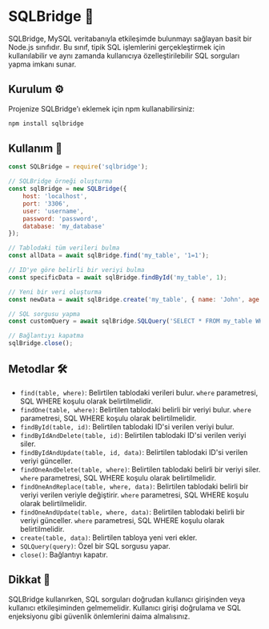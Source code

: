 
# SQLBridge 💾

SQLBridge, MySQL veritabanıyla etkileşimde bulunmayı sağlayan basit bir Node.js sınıfıdır. Bu sınıf, tipik SQL işlemlerini gerçekleştirmek için kullanılabilir ve aynı zamanda kullanıcıya özelleştirilebilir SQL sorguları yapma imkanı sunar.

## Kurulum ⚙️

Projenize SQLBridge'ı eklemek için npm kullanabilirsiniz:

```bash
npm install sqlbridge
```

## Kullanım 🚀

```javascript
const SQLBridge = require('sqlbridge');

// SQLBridge örneği oluşturma
const sqlBridge = new SQLBridge({
    host: 'localhost',
    port: '3306',
    user: 'username',
    password: 'password',
    database: 'my_database'
});

// Tablodaki tüm verileri bulma
const allData = await sqlBridge.find('my_table', '1=1');

// ID'ye göre belirli bir veriyi bulma
const specificData = await sqlBridge.findById('my_table', 1);

// Yeni bir veri oluşturma
const newData = await sqlBridge.create('my_table', { name: 'John', age: 30 });

// SQL sorgusu yapma
const customQuery = await sqlBridge.SQLQuery('SELECT * FROM my_table WHERE age > 25');

// Bağlantıyı kapatma
sqlBridge.close();
```

## Metodlar 🛠️

- `find(table, where)`: Belirtilen tablodaki verileri bulur. `where` parametresi, SQL WHERE koşulu olarak belirtilmelidir.
- `findOne(table, where)`: Belirtilen tablodaki belirli bir veriyi bulur. `where` parametresi, SQL WHERE koşulu olarak belirtilmelidir.
- `findById(table, id)`: Belirtilen tablodaki ID'si verilen veriyi bulur.
- `findByIdAndDelete(table, id)`: Belirtilen tablodaki ID'si verilen veriyi siler.
- `findByIdAndUpdate(table, id, data)`: Belirtilen tablodaki ID'si verilen veriyi günceller.
- `findOneAndDelete(table, where)`: Belirtilen tablodaki belirli bir veriyi siler. `where` parametresi, SQL WHERE koşulu olarak belirtilmelidir.
- `findOneAndReplace(table, where, data)`: Belirtilen tablodaki belirli bir veriyi verilen veriyle değiştirir. `where` parametresi, SQL WHERE koşulu olarak belirtilmelidir.
- `findOneAndUpdate(table, where, data)`: Belirtilen tablodaki belirli bir veriyi günceller. `where` parametresi, SQL WHERE koşulu olarak belirtilmelidir.
- `create(table, data)`: Belirtilen tabloya yeni veri ekler.
- `SQLQuery(query)`: Özel bir SQL sorgusu yapar.
- `close()`: Bağlantıyı kapatır.

## Dikkat 🚨

SQLBridge kullanırken, SQL sorguları doğrudan kullanıcı girişinden veya kullanıcı etkileşiminden gelmemelidir. Kullanıcı girişi doğrulama ve SQL enjeksiyonu gibi güvenlik önlemlerini daima almalısınız.